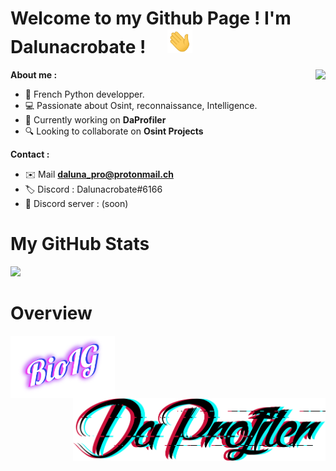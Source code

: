 
# Welcome to my Github Page ! I'm Dalunacrobate ! &emsp;<img src="./pic/Hi.gif" width="40px">


<img src="https://avatars.githubusercontent.com/u/78803631?v=4" align="right" height="250">

**About me :**
- 🚀 French Python developper.
- 💻 Passionate about Osint, reconnaissance, Intelligence.
- 🔭 Currently working on <strong>DaProfiler</strong>
- 🔍 Looking to collaborate on <strong>Osint Projects</strong>

**Contact :**
- ✉️ Mail **daluna_pro@protonmail.ch**
- 🏷 Discord : Dalunacrobate#6166 
- 💎 Discord server : (soon)


# My GitHub Stats
<img src="https://github-readme-stats.vercel.app/api?username=Dalunacrobate&show_icons=true&title_color=03fc90&icon_color=03fc90&text_color=03fc90&bg_color=002b19">

# Overview
<a href="https://github.com/dalunacrobate/BioIG"><img src="./pic/bioig.png" align="left" height="100"></a>
<a href="https://github.com/dalunacrobate/DaProfiler"><img src="./pic/da.png" align="right" height="100"></a>

